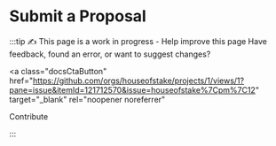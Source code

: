 # Submit a Proposal

:::tip ✍️ This page is a work in progress - Help improve this page
Have feedback, found an error, or want to suggest changes?

<!-- prettier-ignore-start -->
<a
class="docsCtaButton"
href="https://github.com/orgs/houseofstake/projects/1/views/1?pane=issue&itemId=121712570&issue=houseofstake%7Cpm%7C12"
target="_blank"
rel="noopener noreferrer"

>
Contribute
</a>
<!-- prettier-ignore-end -->

:::
